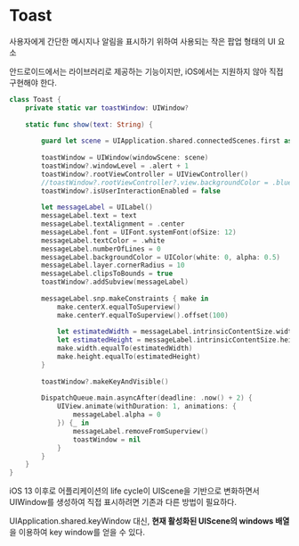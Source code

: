 # Toast

사용자에게 간단한 메시지나 알림을 표시하기 위하여 사용되는 작은 팝업 형태의 UI 요소

안드로이드에서는 라이브러리로 제공하는 기능이지만, iOS에서는 지원하지 않아 직접 구현해야 한다.

```swift
class Toast {
    private static var toastWindow: UIWindow?
    
    static func show(text: String) {
        
        guard let scene = UIApplication.shared.connectedScenes.first as? UIWindowScene else { return }
        
        toastWindow = UIWindow(windowScene: scene)
        toastWindow?.windowLevel = .alert + 1
        toastWindow?.rootViewController = UIViewController()
        //toastWindow?.rootViewController?.view.backgroundColor = .blue
        toastWindow?.isUserInteractionEnabled = false
        
        let messageLabel = UILabel()
        messageLabel.text = text
        messageLabel.textAlignment = .center
        messageLabel.font = UIFont.systemFont(ofSize: 12)
        messageLabel.textColor = .white
        messageLabel.numberOfLines = 0
        messageLabel.backgroundColor = UIColor(white: 0, alpha: 0.5)
        messageLabel.layer.cornerRadius = 10
        messageLabel.clipsToBounds = true
        toastWindow?.addSubview(messageLabel)
        
        messageLabel.snp.makeConstraints { make in
            make.centerX.equalToSuperview()
            make.centerY.equalToSuperview().offset(100)
            
            let estimatedWidth = messageLabel.intrinsicContentSize.width + 20
            let estimatedHeight = messageLabel.intrinsicContentSize.height + 20
            make.width.equalTo(estimatedWidth)
            make.height.equalTo(estimatedHeight)
        }
        
        toastWindow?.makeKeyAndVisible()
        
        DispatchQueue.main.asyncAfter(deadline: .now() + 2) {
            UIView.animate(withDuration: 1, animations: {
                messageLabel.alpha = 0
            }) {_ in
                messageLabel.removeFromSuperview()
                toastWindow = nil
            }
        }
    }
}
```

iOS 13 이후로 어플리케이션의 life cycle이 UIScene을 기반으로 변화하면서 UIWindow를 생성하여 직접 표시하려면 기존과 다른 방법이 필요하다.

UIApplication.shared.keyWindow 대신, **현재 활성화된 UIScene의 windows 배열**을 이용하여 key window를 얻을 수 있다.
